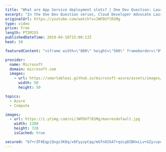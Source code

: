 ```yaml
---
title: "What are App Service deployment slots? | One Dev Question: Laurent Bugnion"
excerpt: "In the One Dev Question series, Cloud Developer Advocate Laurent Bugnion explains various development features of Azure. In this video, Laurent explains what App Service deployment slots are.   Get more information at: http://gslb.ch/297c-onedevquestion  Create your free Azure account today: https://aka.ms/TryAzure1"
originalUrl: https://youtube.com/watch?v=JWFDUflR1Mg
type: video
price: Free
length: PT2M15S
publishedDateTime: 2019-04-10T15:08:13Z
heat: 50

featuredContent: "<iframe width=\"800\" height=\"500\" frameborder=\"0\" src=\"https://www.youtube.com/embed/JWFDUflR1Mg\" allow=\"accelerometer; autoplay; encrypted-media; gyroscope; picture-in-picture\" allowfullscreen></iframe>"

provider:
  name: Microsoft
  domain: microsoft.com
  images:
    - url: https://smartableai.github.io/microsoft-azure/assets/images/organizations/microsoft.com-50x50.jpg
      width: 50
      height: 50

topics:
  - Azure
  - Compute

images:
  - url: https://i.ytimg.com/vi/JWFDUflR1Mg/maxresdefault.jpg
    width: 1280
    height: 720
    isCached: true

secured: "b7+rZF4EqpjQxgs3K8q/x6FyyzpCqq/mGfn8IkA7+qsLq0ZBHxLLv+GZycvpdNiVxa29oAUfJifXUR9za9T1fsSC5a7/bzcBgK/+DqJ0nVbRuLBBEYlewtXoe/G2hNKv4YYHkyOaU7k9INWJmH3gLCNaYWdhzmPri3evZCgjX4XGR3cAKII5vW3oyr6OB9USA14bcgoF1NAT4lVf/hRUrXSdLHuRNqm7NS0YfzzcsTk9w7DsOq2zRR/STkTrtMrZ8wdp3QReB52qg2ffUYqYuIi4xfvhU1+gtSISZ7EIGXdinKskp0joQSOry21eBZ5V032K4gFqGrhqYGm88mXyDpQJb7107pDdX4RQQhp65D8iNZzCtwqHBOJboO0Cm2ZvjDv9G2deFQ8p9jJxmPVuJg==;9XreRX8gK6PLEuGGm3RuyA=="
---
```


